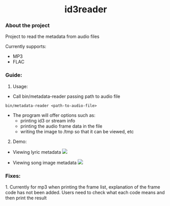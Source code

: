 <h1 style="text-align: center;">id3reader</h1>

<h3>About the project</h3>
Project to read the metadata from audio files

Currently supports:
- MP3
- FLAC 

<h3>Guide:</h3>

1. Usage:
  - Call bin/metadata-reader passing path to audio file 

```Shell
bin/metadata-reader <path-to-audio-file>
```

  - The program will offer options such as:
    - printing id3 or stream info
    - printing the audio frame data in the file
    - writing the image to /tmp so that it can be viewed, etc

2. Demo:

  - Viewing lyric metadata
  ![](data/lyric.webp)

  - Viewing song image metadata
  ![](data/image.webp) 



<h3>Fixes:</h3> 
1. Currently for mp3 when printing the frame list, explanation of the frame code has not been added. Users need to check what 
each code means and then print the result

